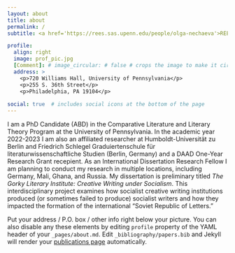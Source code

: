 ```yaml
---
layout: about
title: about
permalink: /
subtitle: <a href='https://rees.sas.upenn.edu/people/olga-nechaeva'>REEES</a>. <a href='https://rees.sas.upenn.edu/people/olga-nechaeva'>CompLit</a>.

profile:
  align: right
  image: prof_pic.jpg
  [Comment]: # image_circular: # false # crops the image to make it circular
  address: >
    <p>720 Williams Hall, University of Pennsylvania</p>
    <p>255 S. 36th Street</p>
    <p>Philadelphia, PA 19104</p>
    
social: true  # includes social icons at the bottom of the page
---
```


I am a PhD Candidate (ABD) in the Comparative Literature and Literary Theory Program at the University of Pennsylvania. In the academic year 2022-2023 I am also an affiliated researcher at Humboldt-Universität zu Berlin and Friedrich Schlegel Graduiertenschule für literaturwissenschaftliche Studien (Berlin, Germany) and a DAAD One-Year Research Grant recepient. As an International Dissertation Research Fellow I am planning to conduct my research in multiple locations, including Germany, Mali, Ghana, and Russia. My dissertation is preliminary titled *The Gorky Literary Institute: Creative Writing under Socialism*. This interdisciplinary project examines how socialist creative writing institutions produced (or sometimes failed to produce) socialist writers and how they impacted the formation of the international “Soviet Republic of Letters.”

Put your address / P.O. box / other info right below your picture. You can also disable any these elements by editing `profile` property of the YAML header of your `_pages/about.md`. Edit `_bibliography/papers.bib` and Jekyll will render your [publications page](/al-folio/publications/) automatically.
